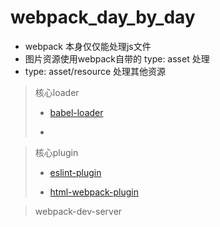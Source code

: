 # webpack_day_by_day

- webpack 本身仅仅能处理js文件
- 图片资源使用webpack自带的 type: asset 处理
- type: asset/resource 处理其他资源





> 核心loader
> 
> - [babel-loader](https://webpack.docschina.org/loaders/babel-loader/)
> 
> - 





> 核心plugin
> 
> - [eslint-plugin](https://webpack.docschina.org/plugins/eslint-webpack-plugin/)
> 
> - [html-webpack-plugin](https://webpack.docschina.org/plugins/html-webpack-plugin/)





> webpack-dev-server